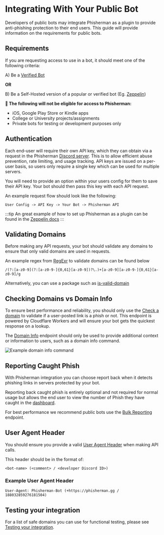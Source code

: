 # Integrating With Your Public Bot

Developers of public bots may integrate Phisherman as a plugin to provide anti-phishing protection to their end users. This guide will provide information on the requirements for public bots.

## Requirements
If you are requesting access to use in a bot, it should meet one of the following criteria:

A) Be a [Verified Bot](https://support-dev.discord.com/hc/en-us/articles/6207083765655-What-is-Bot-Verification-)

**OR**

B) Be a Self-Hosted version of a popular or verified bot (Eg. [Zeppelin](https://zeppelin.gg/))

**🚫  The following will not be eligible for access to Phisherman:**

- iOS, Google Play Store or Kindle apps
- College or University projects/assignments
- Private bots for testing or development purposes only

## Authentication
Each end-user will require their own API key, which they can obtain via a request in the Phisherman [Discord server](https://discord.gg/QwrpmTgvWy). This is to allow efficient abuse prevention, rate limiting, and usage tracking. API keys are issued on a per-user basis, so users only require a single key which can be used for multiple servers.

You will need to provide an option within your users config for them to save their API key. Your bot should then pass this key with each API request.

An example request flow should look like the following:
```:no-line-numbers
User Config -> API Key -> Your Bot -> Phisherman API
```

:::tip
An great example of how to set up Phisherman as a plugin can be found in the [Zeppelin docs](https://zeppelin.gg/docs/plugins/phisherman)
:::

## Validating Domains
Before making any API requests, your bot should validate any domains to ensure that only valid domains are used in requests.

An example regex from [RegExr](https://regexr.com/3au3g) to validate domains can be found below
```js:no-v-pre
/(?:[a-z0-9](?:[a-z0-9-]{0,61}[a-z0-9])?\.)+[a-z0-9][a-z0-9-]{0,61}[a-z0-9]/g
```
Alternatively, you can use a package such as [is-valid-domain](https://www.npmjs.com/package/is-valid-domain)

## Checking Domains vs Domain Info
To ensure best performance and reliability, you should only use the [Check a domain](/api/v2/check-a-domain.md) to validate if a user-posted link is a phish or not. This endpoint is powered by Cloudflare Workers and will ensure your bot gets the quickest response on a lookup.

The [Domain Info](/api/v2/fetch-domain-info.md) endpoint should only be used to provide additional context or information to users, such as a domain info command.

![Example domain info command](/images/domain_info_embed_example.png) 

## Reporting Caught Phish
With Phisherman integration you can choose report back when it detects phishing links in servers protected by your bot. 

Reporting back caught phish is entirely optional and not required for normal usage but allows the end user to view the number of Phish they have caught in the [dashboard](https://phisherman.gg/home).

For best performance we recommend public bots use the [Bulk Reporting](/api/v2/catching-a-phish.html#bulk-reporting) endpoint.

## User Agent Header

You should ensure you provide a valid [User Agent Header](https://developer.mozilla.org/en-US/docs/Web/HTTP/Headers/User-Agent) when making API calls.

This header should be in the format of:

```:no-line-numbers
<bot-name> (<comment> / <developer Discord ID>)
```

### Example User Agent Header
```:no-line-numbers
User-Agent: Phisherman-Bot (+https://phisherman.gg / 188032859276181504)
```

## Testing your integration
For a list of safe domains you can use for functional testing, please see [Testing your integration](/guide/getting-started.html#testing-your-integration).
